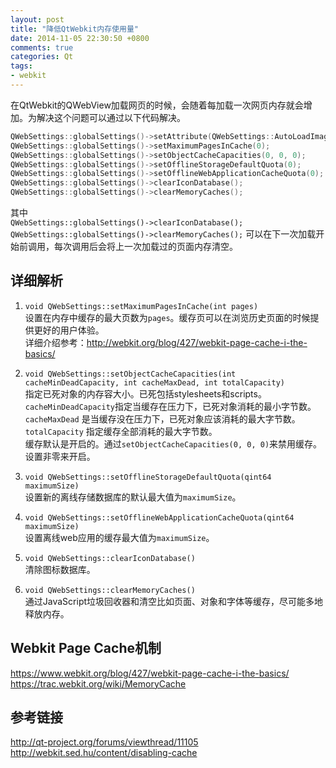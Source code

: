 ```yaml
---
layout: post
title: "降低QtWebkit内存使用量"
date: 2014-11-05 22:30:50 +0800
comments: true
categories: Qt
tags:
- webkit
---
```

在QtWebkit的QWebView加载网页的时候，会随着每加载一次网页内存就会增加。为解决这个问题可以通过以下代码解决。  
```c++
QWebSettings::globalSettings()->setAttribute(QWebSettings::AutoLoadImages, false);
QWebSettings::globalSettings()->setMaximumPagesInCache(0);
QWebSettings::globalSettings()->setObjectCacheCapacities(0, 0, 0);
QWebSettings::globalSettings()->setOfflineStorageDefaultQuota(0);
QWebSettings::globalSettings()->setOfflineWebApplicationCacheQuota(0);
QWebSettings::globalSettings()->clearIconDatabase();
QWebSettings::globalSettings()->clearMemoryCaches();
```
其中  
`QWebSettings::globalSettings()->clearIconDatabase();`  `QWebSettings::globalSettings()->clearMemoryCaches();`
可以在下一次加载开始前调用，每次调用后会将上一次加载过的页面内存清空。  

## 详细解析
1. `void QWebSettings::setMaximumPagesInCache(int pages)`  
设置在内存中缓存的最大页数为`pages`。缓存页可以在浏览历史页面的时候提供更好的用户体验。  
详细介绍参考：<http://webkit.org/blog/427/webkit-page-cache-i-the-basics/>  

2. `void QWebSettings::setObjectCacheCapacities(int cacheMinDeadCapacity, int cacheMaxDead, int totalCapacity)`  
指定已死对象的内存容大小。已死包括stylesheets和scripts。  
`cacheMinDeadCapacity`指定当缓存在压力下，已死对象消耗的最小字节数。  
`cacheMaxDead` 是当缓存没在压力下，已死对象应该消耗的最大字节数。  
`totalCapacity` 指定缓存全部消耗的最大字节数。  
缓存默认是开启的。通过`setObjectCacheCapacities(0, 0, 0)`来禁用缓存。设置非零来开启。

3. `void QWebSettings::setOfflineStorageDefaultQuota(qint64 maximumSize)`  
设置新的离线存储数据库的默认最大值为`maximumSize`。

4. `void QWebSettings::setOfflineWebApplicationCacheQuota(qint64 maximumSize)`  
设置离线web应用的缓存最大值为`maximumSize`。

5. `void QWebSettings::clearIconDatabase()`  
清除图标数据库。

6. `void QWebSettings::clearMemoryCaches()`  
通过JavaScript垃圾回收器和清空比如页面、对象和字体等缓存，尽可能多地释放内存。  

## Webkit Page Cache机制
<https://www.webkit.org/blog/427/webkit-page-cache-i-the-basics/>  
<https://trac.webkit.org/wiki/MemoryCache>  

## 参考链接
<http://qt-project.org/forums/viewthread/11105>  
<http://webkit.sed.hu/content/disabling-cache>
